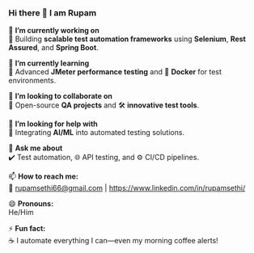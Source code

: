 ### Hi there 👋  I am Rupam
 

🔭 **I’m currently working on**  
🚀 Building **scalable test automation frameworks** using **Selenium**, **Rest Assured**, and **Spring Boot**.  

🌱 **I’m currently learning**  
📘 Advanced **JMeter performance testing** and 🐳 **Docker** for test environments.  

👯 **I’m looking to collaborate on**  
🤝 Open-source **QA projects** and 🛠️ **innovative test tools**.  

🤔 **I’m looking for help with**  
🤖 Integrating **AI/ML** into automated testing solutions.  

💬 **Ask me about**  
✔️ Test automation, 🌐 API testing, and ⚙️ CI/CD pipelines.  

📫 **How to reach me:**  
📧 rupamsethi66@gmail.com | https://www.linkedin.com/in/rupamsethi/

😄 **Pronouns:**  
He/Him  

⚡ **Fun fact:**  
☕ I automate everything I can—even my morning coffee alerts!  


